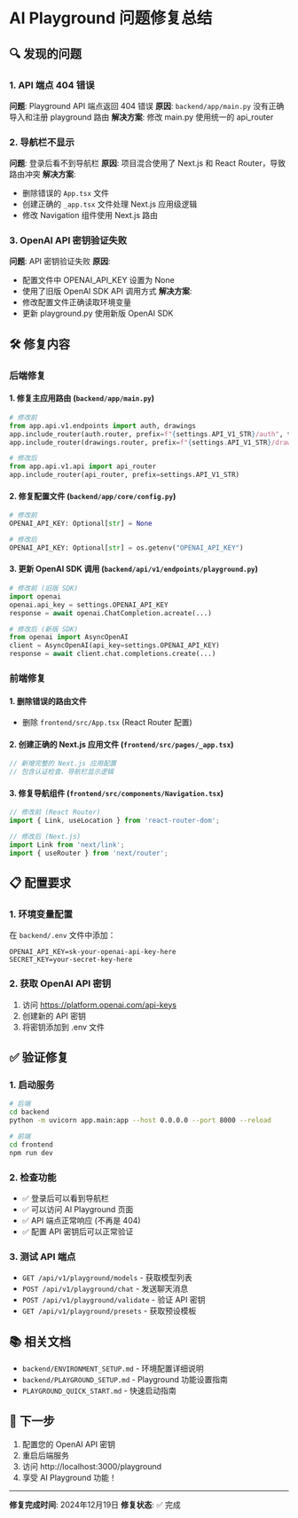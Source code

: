# AI Playground 问题修复总结

## 🔍 发现的问题

### 1. API 端点 404 错误
**问题**: Playground API 端点返回 404 错误
**原因**: `backend/app/main.py` 没有正确导入和注册 playground 路由
**解决方案**: 修改 main.py 使用统一的 api_router

### 2. 导航栏不显示
**问题**: 登录后看不到导航栏
**原因**: 项目混合使用了 Next.js 和 React Router，导致路由冲突
**解决方案**: 
- 删除错误的 `App.tsx` 文件
- 创建正确的 `_app.tsx` 文件处理 Next.js 应用级逻辑
- 修改 Navigation 组件使用 Next.js 路由

### 3. OpenAI API 密钥验证失败
**问题**: API 密钥验证失败
**原因**: 
- 配置文件中 OPENAI_API_KEY 设置为 None
- 使用了旧版 OpenAI SDK API 调用方式
**解决方案**:
- 修改配置文件正确读取环境变量
- 更新 playground.py 使用新版 OpenAI SDK

## 🛠️ 修复内容

### 后端修复

#### 1. 修复主应用路由 (`backend/app/main.py`)
```python
# 修改前
from app.api.v1.endpoints import auth, drawings
app.include_router(auth.router, prefix=f"{settings.API_V1_STR}/auth", tags=["auth"])
app.include_router(drawings.router, prefix=f"{settings.API_V1_STR}/drawings", tags=["drawings"])

# 修改后
from app.api.v1.api import api_router
app.include_router(api_router, prefix=settings.API_V1_STR)
```

#### 2. 修复配置文件 (`backend/app/core/config.py`)
```python
# 修改前
OPENAI_API_KEY: Optional[str] = None

# 修改后
OPENAI_API_KEY: Optional[str] = os.getenv("OPENAI_API_KEY")
```

#### 3. 更新 OpenAI SDK 调用 (`backend/api/v1/endpoints/playground.py`)
```python
# 修改前 (旧版 SDK)
import openai
openai.api_key = settings.OPENAI_API_KEY
response = await openai.ChatCompletion.acreate(...)

# 修改后 (新版 SDK)
from openai import AsyncOpenAI
client = AsyncOpenAI(api_key=settings.OPENAI_API_KEY)
response = await client.chat.completions.create(...)
```

### 前端修复

#### 1. 删除错误的路由文件
- 删除 `frontend/src/App.tsx` (React Router 配置)

#### 2. 创建正确的 Next.js 应用文件 (`frontend/src/pages/_app.tsx`)
```typescript
// 新增完整的 Next.js 应用配置
// 包含认证检查、导航栏显示逻辑
```

#### 3. 修复导航组件 (`frontend/src/components/Navigation.tsx`)
```typescript
// 修改前 (React Router)
import { Link, useLocation } from 'react-router-dom';

// 修改后 (Next.js)
import Link from 'next/link';
import { useRouter } from 'next/router';
```

## 📋 配置要求

### 1. 环境变量配置
在 `backend/.env` 文件中添加：
```env
OPENAI_API_KEY=sk-your-openai-api-key-here
SECRET_KEY=your-secret-key-here
```

### 2. 获取 OpenAI API 密钥
1. 访问 https://platform.openai.com/api-keys
2. 创建新的 API 密钥
3. 将密钥添加到 .env 文件

## ✅ 验证修复

### 1. 启动服务
```bash
# 后端
cd backend
python -m uvicorn app.main:app --host 0.0.0.0 --port 8000 --reload

# 前端
cd frontend
npm run dev
```

### 2. 检查功能
- ✅ 登录后可以看到导航栏
- ✅ 可以访问 AI Playground 页面
- ✅ API 端点正常响应 (不再是 404)
- ✅ 配置 API 密钥后可以正常验证

### 3. 测试 API 端点
- `GET /api/v1/playground/models` - 获取模型列表
- `POST /api/v1/playground/chat` - 发送聊天消息
- `POST /api/v1/playground/validate` - 验证 API 密钥
- `GET /api/v1/playground/presets` - 获取预设模板

## 📚 相关文档

- `backend/ENVIRONMENT_SETUP.md` - 环境配置详细说明
- `backend/PLAYGROUND_SETUP.md` - Playground 功能设置指南
- `PLAYGROUND_QUICK_START.md` - 快速启动指南

## 🎯 下一步

1. 配置您的 OpenAI API 密钥
2. 重启后端服务
3. 访问 http://localhost:3000/playground
4. 享受 AI Playground 功能！

---

**修复完成时间**: 2024年12月19日
**修复状态**: ✅ 完成 
